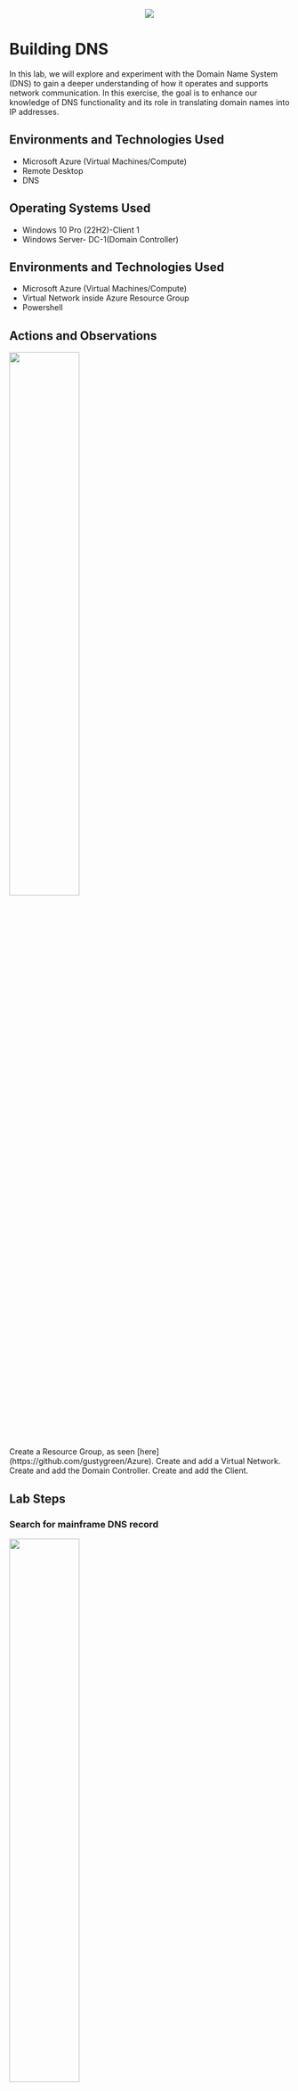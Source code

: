 <p align="center">
<img src="https://github.com/user-attachments/assets/43c82b45-3072-4afd-9991-88e49046b513"/>
</p>

<h1>Building DNS</h1>
In this lab, we will explore and experiment with the Domain Name System (DNS) to gain a deeper understanding of how it operates and supports network communication. In this exercise, the goal is to enhance our knowledge of DNS functionality and its  role in translating domain names into IP addresses.<br />

<h2>Environments and Technologies Used</h2>

- Microsoft Azure (Virtual Machines/Compute)
- Remote Desktop
- DNS

<h2>Operating Systems Used </h2>

- Windows 10 Pro (22H2)-Client 1
- Windows Server- DC-1(Domain Controller)

<h2>Environments and Technologies Used</h2>

- Microsoft Azure (Virtual Machines/Compute)
- Virtual Network inside Azure Resource Group
- Powershell

<h2>Actions and Observations</h2>

<p>
<img src="https://github.com/user-attachments/assets/70f2f67d-7876-4788-9802-a6119c9efd16" height="50%" width="50%"/>
</p>

<p>
Create a Resource Group, as seen [here](https://github.com/gustygreen/Azure). Create and add a Virtual Network. Create and add the Domain Controller. Create and add the Client.<br />
<p>

  
<h2>Lab Steps</h2>

<h3>Search for mainframe DNS record</h3>
<p>
<img src="https://github.com/user-attachments/assets/be2615d4-63a6-4126-8077-4635db42f4c7" height="50%" width="50%"/>
</p>
<p>
First, start the VMs and RDP into Client1. Open PowerShell as an administrator and attempt to ping "mainframe." This will fail because "mainframe" is not found in the local cache, the hosts file, or the DNS server.
</p>
<br />

<p>
<img src="https://github.com/user-attachments/assets/c3a8a121-09d4-4696-b5dc-f917ad089e7e" height="50%" width="50%" alt="Disk Sanitization Steps"/>
</p>
<p>
Next, run the command ipconfig /displaydns (this shows the local dns cache). You'll notice there is no entry for "mainframe" in the DNS cache.
</p>
<br />

<p>
<img src="https://github.com/user-attachments/assets/e7cc7c21-e53d-4157-87f6-a6ded4fb27a4" height="50%" width="50%"/>
</p>
<p>
After that, run the command nslookup mainframe. Once again, you'll find that no results are returned.
</p>
<br />


<h3>Create a DNS record for mainframe</h3>
<p>
<img src="https://github.com/user-attachments/assets/23963f7c-a68e-4fdf-a1b6-0986a15d7727" height="50%" width="50%"/>
</p>
<p>
Next, we'll create a DNS A-record on DC-1 for "mainframe" and point it to DC-1's private IP address. On the DC-1 VM, search for Administrative Tools and open DNS. 
</p>

<p>
<img src="https://github.com/user-attachments/assets/e35a64c7-67a1-44b4-9191-9fd5cd24afe5" height="50%" width="50%"/> 
</p>
<p>
Navigate to DC-1(1) > Forward Lookup Zones(2) > mydomain.com(3), then right-click inside mydomain.com and select New Host (A or AAAA). 
</p>

<p>
<img src="https://github.com/user-attachments/assets/b49453b3-cf3a-4141-b9e3-ad1f2b8663f3" height="50%" width="50%"/> 
</p>
<p>
In the Name field, enter mainframe, and in the IP Address field, input DC-1's private IP address. Select Add Host. 
</p>

<p>
<img src="https://github.com/user-attachments/assets/c1274cf2-c49a-43ab-8c0f-80d55b36d17a" height="50%" width="50%"/> 
</p>

You'll receive a prompt that the record was created as well as it will be displayed under mydomain.com host list.
<br />

<p>
<img src="https://github.com/user-attachments/assets/51eaa20a-df1c-45b5-b8cd-a5f6d6852387" height="50%" width="50%"/>
</p>
<p>
Now, return to Client1 and ping "mainframe" in PowerShell again. This time, the ping will succeed because we created a DNS A-record on DC-1 pointing to its private IP address.
</p>
<br />

<p>
<img src="https://github.com/user-attachments/assets/03aca951-964c-47ad-8b43-2353cd91b9ff" height="50%" width="50%"/>
  
<img src="https://github.com/user-attachments/assets/0c45cfb5-2921-499b-9869-ab919d26e548" height="50%" width="50%"/>
</p>
<p>
Now, go back to DC-1 and update the DNS A-record for "mainframe" to point to the IP address 8.8.8.8. After making this change, return to the Client1 VM and ping "mainframe" again. You'll notice it still pings the old IP address.
</p>
<br />

<p>
<img src="https://github.com/user-attachments/assets/425d77ee-02c2-4416-bdd9-4a7e10818ef1" height="50%" width="50%"/>
</p>
<p>
Use the command ipconfig /displaydns on Client1 and locate the entry for "mainframe." You'll see that the A-record still points to 10.0.0.4, providing a more detailed view of the cached DNS entry.
</p>
<br />

<p>
<img src="https://github.com/user-attachments/assets/5509478b-d0d9-4164-8d88-c97f3654efea" height="50%" width="50%"/>
</p>
<p>
To ensure that the new IP address from the updated A-record is reflected, use the command ipconfig /flushdns to clear the DNS cache. This will clear the local DNS cache.
</p>
<br />

<p>
<img src="https://github.com/user-attachments/assets/f96d2d16-a6bf-4d18-bcd5-ee1f67b0a712" height="50%" width="50%"/>
</p>
<p>
Now, attempt to ping "mainframe" one more time from Client1. You'll notice that it successfully pings the new IP address 8.8.8.8, reflecting the updated A-record.
</p>
<br />

<h3>Create a CNAME record for forage</h3>
<p>
<img src="https://github.com/user-attachments/assets/b1eae823-a861-4cc3-8f8c-7ea11d3a43d3" height="50%" width="50%"/>

<img src="https://github.com/user-attachments/assets/a5786493-0063-4839-8172-5afbd2dd1b24" height="50%" width="50%"/>
</p>
<p>
Next, go back to the DC-1 VM and create a CNAME record that points the host "forage" to "www.google.com". To do this, navigate to the DNS Manager, right-click mydomain.com under Forward Lookup Zones, and select New Alias (CNAME). In the Alias name field, enter forage, and in the Fully Qualified Domain Name (FQDN) field, enter www.google.com. Select OK. This will now be listed in the DNS server host file.
</p>
<br />

<p>
<img src="https://github.com/user-attachments/assets/2c8a71f3-caf2-4993-90d5-1226b4e68ec1" height="50%" width="50%"/>
</p>
<p>
Go back to the Client1 VM and ping "forage." You should observe that the ping is successfully resolved to www.google.com, as the CNAME record you created points "forage" to that address.
</p>
<br />

<p>
<img src="https://github.com/user-attachments/assets/319ef8b6-6fb9-4232-8644-a090230fab79" height="50%" width="50%"/>
</p>
<p>
Lastly, run the command "nslookup forage" on Client1. The results should show that "forage" resolves to www.google.com, indicating the CNAME record is working as expected.
</p>
<br />

This concludes how to setup and use DNS on a Domain Controller.
